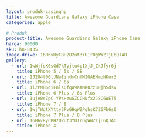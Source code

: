 ```yaml
---
layout: produk-casinghp
title: Awesome Guardians Galaxy iPhone Case
categories: apple

# Produk
product-title: Awesome Guardians Galaxy iPhone Case
harga: 90000
sku: hn-0435
image-drive: 16H6vRyCBH2U2ut3YUIrOgWWZTjL6QJAO
gallery:
  - url: 1wWjfoK0sGd7kTyjtu4pIXjJ_ZkJfyr6j
    title: iPhone 5 / 5s / SE
  - url: 1J2U4t00tJNwIihdmCnfMIGAEHmoNKnr3
    title: iPhone 6 / 6s
  - url: 1lZPMB6diFnlsQfqa9aAMR0ZzuHjhSdsV
    title: iPhone 6 Plus / 6s Plus
  - url: 1uje0sZpC-YPsHzwGZCCHNfx2J8C6WET5
    title: iPhone 7 / 8
  - url: 1wjTWgtXYtty3PvGHgWZPghsK7Z6Fb6s0
    title: iPhone 7 Plus / 8 Plus
  - url: 16H6vRyCBH2U2ut3YUIrOgWWZTjL6QJAO
    title: iPhone X
---
```

